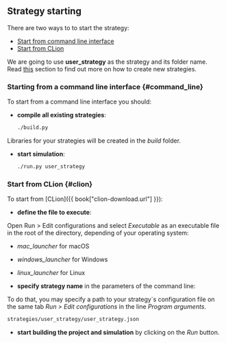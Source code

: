 ## Strategy starting

There are two ways to to start the strategy:

- [Start from command line interface](#command_line)
- [Start from CLion](#clion)

We are going to use **user_strategy** as the strategy and its folder name.
Read [this](add_strategy.md) section to find out more on how to create new strategies.

### Starting from a command line interface {#command_line}

To start from a command line interface you should:

- **compile all existing strategies**:

  ```bash
  ./build.py
  ```

Libraries for your strategies will be created in the *build* folder.
- **start simulation**:

  ```bash
  ./run.py user_strategy
  ```

### Start from CLion {#clion}

To start from [CLion]({{ book["clion-download.url"] }}):

- **define the file to execute**:

 Open Run > Edit configurations and select *Executable* as an executable file in the root of the directory, depending of your operating system:

  - *mac_launcher* for macOS
  - *windows_launcher* for Windows
  - *linux_launcher* for Linux

- **specify strategy name** in the parameters of the command line:

To do that, you may specify a path to your strategy`s configuration file on the same tab *Run > Edit configurations* in the line *Program arguments*.

  ```bash
  strategies/user_strategy/user_strategy.json
  ```
- **start building the project and simulation** by clicking on the *Run* button.
